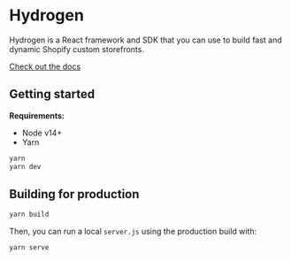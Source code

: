 # Hydrogen

Hydrogen is a React framework and SDK that you can use to build fast and dynamic Shopify custom storefronts.

[Check out the docs](https://shopify.dev/custom-storefronts/hydrogen)

## Getting started

**Requirements:**

- Node v14+
- Yarn

```bash
yarn
yarn dev
```

## Building for production

```bash
yarn build
```

Then, you can run a local `server.js` using the production build with:

```bash
yarn serve
```

